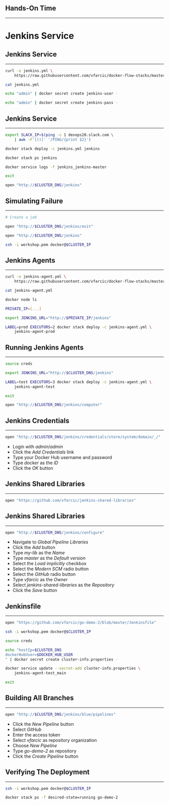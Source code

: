 ## Hands-On Time

---

# Jenkins Service


## Jenkins Service

---

```bash
curl -o jenkins.yml \
    https://raw.githubusercontent.com/vfarcic/docker-flow-stacks/master/jenkins/vfarcic-jenkins-df-proxy-aws.yml

cat jenkins.yml

echo "admin" | docker secret create jenkins-user -

echo "admin" | docker secret create jenkins-pass -
```


## Jenkins Service

---

```bash
export SLACK_IP=$(ping -c 1 devops20.slack.com \
    | awk -F'[()]' '/PING/{print $2}')

docker stack deploy -c jenkins.yml jenkins

docker stack ps jenkins

docker service logs -f jenkins_jenkins-master

exit

open "http://$CLUSTER_DNS/jenkins"
```


## Simulating Failure

---

```bash
# Create a job

open "http://$CLUSTER_DNS/jenkins/exit"

open "http://$CLUSTER_DNS/jenkins"

ssh -i workshop.pem docker@$CLUSTER_IP
```


## Jenkins Agents

---

```bash
curl -o jenkins-agent.yml \
    https://raw.githubusercontent.com/vfarcic/docker-flow-stacks/master/jenkins/vfarcic-jenkins-agent.yml

cat jenkins-agent.yml

docker node ls

PRIVATE_IP=[...]

export JENKINS_URL="http://$PRIVATE_IP/jenkins"

LABEL=prod EXECUTORS=2 docker stack deploy -c jenkins-agent.yml \
    jenkins-agent-prod
```


## Running Jenkins Agents

---

```bash
source creds

export JENKINS_URL="http://$CLUSTER_DNS/jenkins"

LABEL=test EXECUTORS=3 docker stack deploy -c jenkins-agent.yml \
    jenkins-agent-test

exit

open "http://$CLUSTER_DNS/jenkins/computer"
```


## Jenkins Credentials

---

```bash
open "http://$CLUSTER_DNS/jenkins/credentials/store/system/domain/_/"
```

* Login with *admin*/*admin*
* Click the *Add Credentials* link
* Type your Docker Hub username and password
* Type *docker* as the *ID*
* Click the *OK* button


## Jenkins Shared Libraries

---

```bash
open "https://github.com/vfarcic/jenkins-shared-libraries"
```


## Jenkins Shared Libraries

---

```bash
open "http://$CLUSTER_DNS/jenkins/configure"
```

* Navigate to *Global Pipeline Libraries*
* Click the *Add* button
* Type *my-lib* as the *Name*
* Type *master* as the *Default version*
* Select the *Load implicitly* checkbox
* Select the *Modern SCM* radio button
* Select the *GitHub* radio button
* Type *vfarcic* as the *Owner*
* Select *jenkins-shared-libraries* as the *Repository*
* Click the *Save* button


## Jenkinsfile

---

```bash
open "https://github.com/vfarcic/go-demo-2/blob/master/Jenkinsfile"

ssh -i workshop.pem docker@$CLUSTER_IP

source creds

echo "hostIp=$CLUSTER_DNS
dockerHubUser=$DOCKER_HUB_USER
" | docker secret create cluster-info.properties -

docker service update --secret-add cluster-info.properties \
    jenkins-agent-test_main

exit
```


## Building All Branches

---

```bash
open "http://$CLUSTER_DNS/jenkins/blue/pipelines"
```

* Click the *New Pipeline* button
* Select *GitHub*
* Enter the access token
* Select *vfarcic* as repository organization
* Choose *New Pipeline*
* Type *go-demo-2* as repository
* Click the *Create Pipeline* button


## Verifying The Deployment

---

```bash
ssh -i workshop.pem docker@$CLUSTER_IP

docker stack ps -f desired-state=running go-demo-2
```
